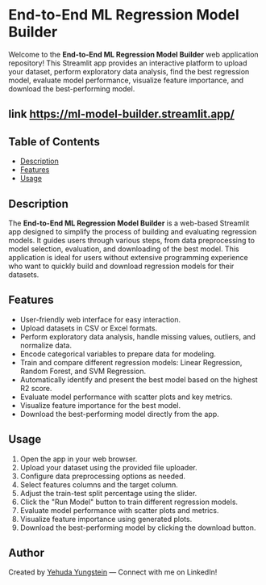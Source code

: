 # End-to-End ML Regression Model Builder

Welcome to the **End-to-End ML Regression Model Builder** web application repository! This Streamlit app provides an interactive platform to upload your dataset, perform exploratory data analysis, find the best regression model, evaluate model performance, visualize feature importance, and download the best-performing model.

## link https://ml-model-builder.streamlit.app/
## Table of Contents

- [Description](#description)
- [Features](#features)
- [Usage](#usage)

## Description

The **End-to-End ML Regression Model Builder** is a web-based Streamlit app designed to simplify the process of building and evaluating regression models. It guides users through various steps, from data preprocessing to model selection, evaluation, and downloading of the best model. This application is ideal for users without extensive programming experience who want to quickly build and download regression models for their datasets.

## Features

- User-friendly web interface for easy interaction.
- Upload datasets in CSV or Excel formats.
- Perform exploratory data analysis, handle missing values, outliers, and normalize data.
- Encode categorical variables to prepare data for modeling.
- Train and compare different regression models: Linear Regression, Random Forest, and SVM Regression.
- Automatically identify and present the best model based on the highest R2 score.
- Evaluate model performance with scatter plots and key metrics.
- Visualize feature importance for the best model.
- Download the best-performing model directly from the app.

## Usage

1. Open the app in your web browser.
2. Upload your dataset using the provided file uploader.
3. Configure data preprocessing options as needed.
4. Select features columns and the target column.
5. Adjust the train-test split percentage using the slider.
6. Click the "Run Model" button to train different regression models.
7. Evaluate model performance with scatter plots and metrics.
8. Visualize feature importance using generated plots.
9. Download the best-performing model by clicking the download button.

## Author

Created by [Yehuda Yungstein](https://www.linkedin.com/in/yehuda-yungstein/) — Connect with me on LinkedIn!

